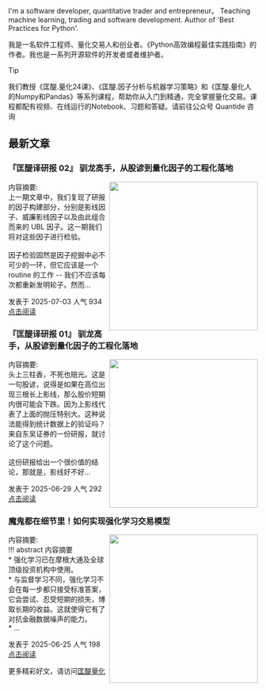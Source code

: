 I'm a software developer, quantitative trader and entrepreneur。 Teaching machine learning, trading and software development. Author of 'Best Practices for Python'. 

我是一名软件工程师、量化交易人和创业者。《Python高效编程最佳实践指南》的作者。我也是一系列开源软件的开发者或者维护者。
>[!tip]
>我们教授《匡醍.量化24课》、《匡醍.因子分析与机器学习策略》和《匡醍.量化人的Numpy和Pandas》等系列课程，帮助你从入门到精通，完全掌握量化交易。课程都配有视频、在线运行的Notebook、习题和答疑。请前往公众号 Quantide 咨询

## 最新文章

<div class="as-grid m-t-md">
<div class="card-columns">
    
<div>
<h3>『匡醍译研报 02』 驯龙高手，从股谚到量化因子的工程化落地</h3>
<img src="https://cdn.jsdelivr.net/gh/zillionare/images@main/images/2025/06/dragons.png" style="width: 300px" align="right"/>
<p><span>内容摘要:<br></span>上一期文章中，我们复现了研报的因子构建部分，分别是影线因子、威廉影线因子以及由此组合而来的 UBL 因子。这一期我们将对这些因子进行检验。<br><br>因子检验固然是因子挖掘中必不可少的一环，但它应该是一个 routine 的工作 -- 我们不应该每次都重新发明轮子。然而...</p>

<p><span style="margin-right:20px">发表于 2025-07-03 人气 934 </span><span><a href="https://www.jieyu.ai/blog/posts/papers/ubl-2/">点击阅读</a></span></p>

</div><!--end-article-->


<div>
<h3>『匡醍译研报 01』 驯龙高手，从股谚到量化因子的工程化落地</h3>
<img src="https://cdn.jsdelivr.net/gh/zillionare/images@main/images/2025/06/dragons.png" style="width: 300px" align="right"/>
<p><span>内容摘要:<br></span>头上三柱香，不死也赔光。这是一句股谚，说得是如果在高位出现三根长上影线，那么股价短期内很可能会下跌。因为上影线代表了上面的抛压特别大。这种说法能得到统计数据上的验证吗？来自东吴证券的一份研报，就讨论了这个问题。<br><br>这份研报给出一个很价值的结论，那就是，影线好不好...</p>

<p><span style="margin-right:20px">发表于 2025-06-29 人气 292 </span><span><a href="https://www.jieyu.ai/blog/posts/papers/ubl/">点击阅读</a></span></p>

</div><!--end-article-->


<div>
<h3>魔鬼都在细节里！如何实现强化学习交易模型</h3>
<img src="https://cdn.jsdelivr.net/gh/zillionare/images@main/images/2025/06/20250625204449.png" style="width: 300px" align="right"/>
<p><span>内容摘要:<br></span>!!! abstract 内容摘要<br>    * 强化学习已在摩根大通及全球顶级投资机构中使用。<br>    * 与监督学习不同，强化学习不会在每一步都只接受标准答案，它会尝试、忍受短期的损失，博取长期的收益。这就使得它有了对抗金融数据噪声的能力。<br>    * ...</p>

<p><span style="margin-right:20px">发表于 2025-06-25 人气 198 </span><span><a href="https://www.jieyu.ai/blog/posts/factor-strategy/构建强化学习交易模型/">点击阅读</a></span></p>

</div><!--end-article-->

</div>
</div>

更多精彩好文，请访问[匡醍量化](https://www.jieyu.ai)


